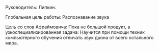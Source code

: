 Руководитель: Липкин.

Глобальная цель работы: Распознавание звука

Цель со слов Афраймовича: Пока не большой продукт, а узкоспециализированная задача: Научится при помощи техник компьютерного обучения отличать звук дрона от всего остального мира.
